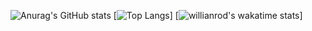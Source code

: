 ![Anurag's GitHub stats](https://github-readme-stats.vercel.app/api?username=dlawjddn&show_icons=true&theme=radical)
[![Top Langs](https://github-readme-stats.vercel.app/api/top-langs/?username=dlawjddn)]
[![willianrod's wakatime stats](https://github-readme-stats.vercel.app/api/wakatime?username=dlawjddn)]
